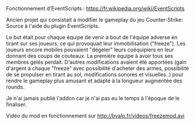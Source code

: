 Fonctionnement d'EventScripts : https://fr.wikipedia.org/wiki/EventScripts

Ancien projet qui consistait à modifier le gameplay du jeu Counter-Strike: Source
à l'aide du plugin EventScripts.

Le but était pour chaque équipe de venir à bout de l'équipe adverse en tirant sur ses joueurs,
ce qui provoquait leur immobilisation ("freeze"). Les joueurs encore mobiles pouvaient "dégeler"
leurs coéquipiers en leur donnant des coups de couteaux.
La première équipe à avoir tous ses membres gelés perdait.
D'autres modifications avaient été apportées (gain d'argent à chaque "freeze" avec possibilité
d'acheter des armes, possibilité de se propulser en tirant au sol, modifications sonores et visuelles..)
pour rendre le gameplay plus amusant et adapté à la longueur augmentée des rounds.

Je n'ai jamais publié l'addon car je n'ai pas eu le temps à l'époque de le finaliser.

Vidéo du mod en fonctionnement sur http://bvalo.fr/videos/freezemod.avi
